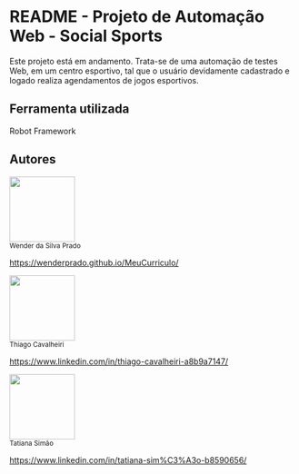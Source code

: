 # README - Projeto de Automação Web - Social Sports 
Este projeto está em andamento. Trata-se de uma automação de testes Web, em um centro esportivo, tal que o usuário devidamente cadastrado e logado realiza agendamentos de jogos esportivos.

## Ferramenta utilizada

Robot Framework

## Autores

<img loading="lazy" src="https://media.licdn.com/dms/image/D4D35AQGhNhowYvuxHw/profile-framedphoto-shrink_400_400/0/1708375177388?e=1709128800&v=beta&t=fV6Jgq382V4HrPNbyb1Nu8Z9GcxdLTLgY8dg8r14oME" width=115><br><sub>Wender da Silva Prado</sub>


https://wenderprado.github.io/MeuCurriculo/


<img loading="lazy" src="https://media.licdn.com/dms/image/D4D03AQGjAQm14zq2iA/profile-displayphoto-shrink_800_800/0/1666038858321?e=1714608000&v=beta&t=ReNUVOji5gtL_X0hlQPYYeoCYYjTkTPxxxSO_ol5mtc" width=115><br><sub>Thiago Cavalheiri</sub>

https://www.linkedin.com/in/thiago-cavalheiri-a8b9a7147/


<img loading="lazy" src="https://media.licdn.com/dms/image/D4D03AQHo3fm58lCr7g/profile-displayphoto-shrink_400_400/0/1680127838253?e=1714608000&v=beta&t=b3U565Y0iOnUH-1vb4TXi_z5nQQMuZry4Vf5HTK0RBs" width=115><br><sub>Tatiana Simão</sub>

https://www.linkedin.com/in/tatiana-sim%C3%A3o-b8590656/
